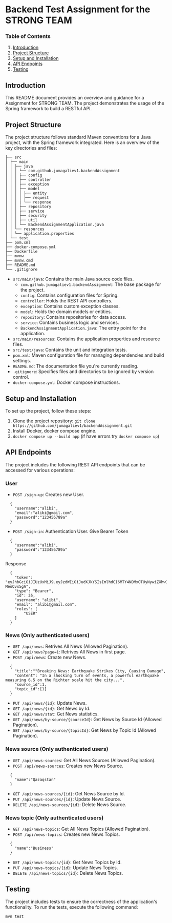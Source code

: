# Backend Test Assignment for the STRONG TEAM

### Table of Contents
1. [Introduction](#introduction)
2. [Project Structure](#project-structure)
3. [Setup and Installation](#setup-and-installation)
4. [API Endpoints](#api-endpoints)
5. [Testing](#testing)

## Introduction
This README document provides an overview and guidance for a Assignment for STRONG TEAM. The project demonstrates the usage of the Spring framework to build a RESTful API. 

## Project Structure
The project structure follows standard Maven conventions for a Java project, with the Spring framework integrated. Here is an overview of the key directories and files:

```
├── src
│ ├── main
│ │ ├── java
│ │ │ └── com.github.jumagaliev1.backendAssignment
│ │ │ ├── config
│ │ │ ├── controller
│ │ │ ├── exception
│ │ │ ├── model
│ │ │ │ ├── entity
│ │ │ │ ├── request
│ │ │ | └── response
│ │ │ ├── repository
│ │ │ ├── service
│ │ │ ├── security
│ │ │ ├── util
│ │ │ └── BackendAssignmentApplication.java
│ │ └── resources
│ │ └── application.properties
│ └── test
├── pom.xml
├── docker-compose.yml
├── Dockerfile
├── mvnw
├── mvnw.cmd
├── README.md
└── .gitignore
```
- `src/main/java`: Contains the main Java source code files.
  - `com.github.jumagaliev1.backendAssignment`: The base package for the project.
  - `config`: Contains configuration files for Spring.
  - `controller`: Holds the REST API controllers.
  - `exception`: Contains custom exception classes.
  - `model`: Holds the domain models or entities.
  - `repository`: Contains repositories for data access.
  - `service`: Contains business logic and services.
  - `BackendAssignmentApplication.java`: The entry point for the application.
- `src/main/resources`: Contains the application properties and resource files.
- `src/test/java`: Contains the unit and integration tests.
- `pom.xml`: Maven configuration file for managing dependencies and build settings.
- `README.md`: The documentation file you're currently reading.
- `.gitignore`: Specifies files and directories to be ignored by version control.
- `docker-compose.yml`: Docker compose instructions.

## Setup and Installation
To set up the project, follow these steps:
1. Clone the project repository: `git clone https://github.com/jumagaliev1/backendAssignment.git`
2. Install Docker, docker compose engine.
3. `docker compose up --build app` (if have errors try `docker compose up`)

## API Endpoints
The project includes the following REST API endpoints that can be accessed for various operations:
### User
- `POST /sign-up`: Creates new User.
```
  {
    "username":"alibi",
    "email":"alibi@gmail.com",
    "password":"123456789a"
  }
```
- `POST /sign-in`: Authentication User. Give Bearer Token
```
  {
    "username":"alibi",
    "password":"123456789a"
  }
```
Response
```
  {
    "token": "eyJhbGciOiJIUzUxMiJ9.eyJzdWIiOiJudXJkYSIsImlhdCI6MTY4NDMxOTUyNywiZXhwIjoxNjg0NDA1OTI3fQ.8qI3ykdd1vEobLwdrwOWPqA6liDkVWcUojCXfvAGElDTLMfV4tjUuX4s1eUadlW0CWjZlddnBSDQ-MeoQvx5gA",
    "type": "Bearer",
    "id": 35,
    "username": "alibi",
    "email": "alibi@gmail.com",
    "roles": [
        "USER"
    ]
  }
```
### News (Only authenticated users)
- `GET /api/news`: Retrives All News (Allowed Pagination).
- `GET /api/news?page=1`: Retrives All News in first page.
- `POST /api/news`: Create new News.
```
  {
    "title":""Breaking News: Earthquake Strikes City, Causing Damage",
    "content": "In a shocking turn of events, a powerful earthquake measuring 6.5 on the Richter scale hit the city...",
    "source_id":1,
    "topic_id":[1]
  }
```
- `PUT /api/news/{id}`: Update News.
- `GET /api/news/{id}`: Get News by Id.
- `GET /api/news/stat`: Get News statistics.
- `GET /api/news/by-source/{sourceId}`: Get News by Source Id (Allowed Pagination).
- `GET /api/news/by-source/{topicId}`: Get News by Topic Id (Allowed Pagination).
### News source (Only authenticated users)
- `GET /api/news-sources`: Get All News Sources (Allowed Pagination).
- `POST /api/news-sources`: Creates new News Source.
```
  {
    "name":"Qazaqstan"
  }
```
- `GET /api/news-sources/{id}`: Get News Source by Id.
- `PUT /api/news-sources/{id}`: Update News Source.
- `DELETE /api/news-sources/{id}`: Delete News Source.
### News topic (Only authenticated users)
- `GET /api/news-topics`: Get All News Topics (Allowed Pagination).
- `POST /api/news-topics`: Creates new News Topics.
```
  {
    "name":"Business"
  }
```
- `GET /api/news-topics/{id}`: Get News Topics by Id.
- `PUT /api/news-topics/{id}`: Update News Topics.
- `DELETE /api/news-topics/{id}`: Delete News Topics.

## Testing 
The project includes tests to ensure the correctness of the application's functionality. To run the tests, execute the following command:

```
mvn test
```
